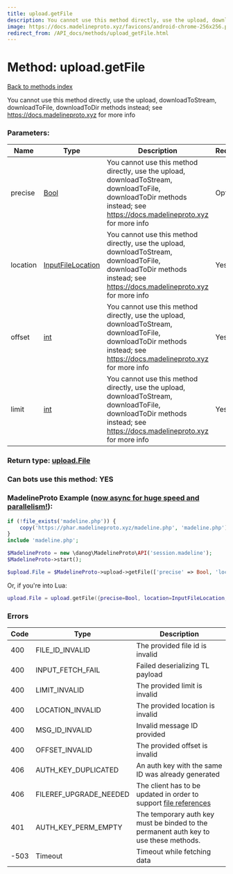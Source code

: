 ```yaml
---
title: upload.getFile
description: You cannot use this method directly, use the upload, downloadToStream, downloadToFile, downloadToDir methods instead; see https://docs.madelineproto.xyz for more info
image: https://docs.madelineproto.xyz/favicons/android-chrome-256x256.png
redirect_from: /API_docs/methods/upload_getFile.html
---
```

# Method: upload.getFile  
[Back to methods index](index.md)


You cannot use this method directly, use the upload, downloadToStream, downloadToFile, downloadToDir methods instead; see https://docs.madelineproto.xyz for more info

### Parameters:

| Name     |    Type       | Description | Required |
|----------|---------------|-------------|----------|
|precise|[Bool](../types/Bool.md) | You cannot use this method directly, use the upload, downloadToStream, downloadToFile, downloadToDir methods instead; see https://docs.madelineproto.xyz for more info | Optional|
|location|[InputFileLocation](../types/InputFileLocation.md) | You cannot use this method directly, use the upload, downloadToStream, downloadToFile, downloadToDir methods instead; see https://docs.madelineproto.xyz for more info | Yes|
|offset|[int](../types/int.md) | You cannot use this method directly, use the upload, downloadToStream, downloadToFile, downloadToDir methods instead; see https://docs.madelineproto.xyz for more info | Yes|
|limit|[int](../types/int.md) | You cannot use this method directly, use the upload, downloadToStream, downloadToFile, downloadToDir methods instead; see https://docs.madelineproto.xyz for more info | Yes|


### Return type: [upload.File](../types/upload.File.md)

### Can bots use this method: **YES**


### MadelineProto Example ([now async for huge speed and parallelism!](https://docs.madelineproto.xyz/docs/ASYNC.html)):


```php
if (!file_exists('madeline.php')) {
    copy('https://phar.madelineproto.xyz/madeline.php', 'madeline.php');
}
include 'madeline.php';

$MadelineProto = new \danog\MadelineProto\API('session.madeline');
$MadelineProto->start();

$upload.File = $MadelineProto->upload->getFile(['precise' => Bool, 'location' => InputFileLocation, 'offset' => int, 'limit' => int, ]);
```

Or, if you're into Lua:

```lua
upload.File = upload.getFile({precise=Bool, location=InputFileLocation, offset=int, limit=int, })
```

### Errors

| Code | Type     | Description   |
|------|----------|---------------|
|400|FILE_ID_INVALID|The provided file id is invalid|
|400|INPUT_FETCH_FAIL|Failed deserializing TL payload|
|400|LIMIT_INVALID|The provided limit is invalid|
|400|LOCATION_INVALID|The provided location is invalid|
|400|MSG_ID_INVALID|Invalid message ID provided|
|400|OFFSET_INVALID|The provided offset is invalid|
|406|AUTH_KEY_DUPLICATED|An auth key with the same ID was already generated|
|406|FILEREF_UPGRADE_NEEDED|The client has to be updated in order to support [file references](https://core.telegram.org/api/file_reference)|
|401|AUTH_KEY_PERM_EMPTY|The temporary auth key must be binded to the permanent auth key to use these methods.|
|-503|Timeout|Timeout while fetching data|


